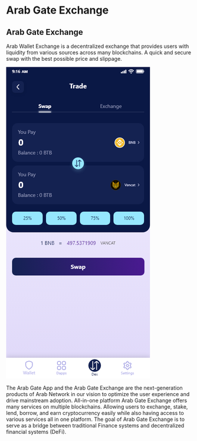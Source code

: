 # Arab Gate Exchange

## Arab Gate Exchange

Arab Wallet Exchange is a decentralized exchange that provides users with liquidity from various sources across many blockchains. A quick and secure swap with the best possible price and slippage.

![](<../../../../.gitbook/assets/image (1) (1).png>)



The Arab Gate App and the Arab Gate Exchange are the next-generation products of Arab Network in our vision to optimize the user experience and drive mainstream adoption. All-in-one platform Arab Gate Exchange offers many services on multiple blockchains. Allowing users to exchange, stake, lend, borrow, and earn cryptocurrency easily while also having access to various services all in one platform. The goal of Arab Gate Exchange is to serve as a bridge between traditional Finance systems and decentralized financial systems (DeFi).
